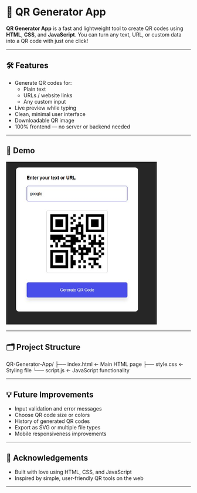 # 📱 QR Generator App

**QR Generator App** is a fast and lightweight tool to create QR codes using **HTML**, **CSS**, and **JavaScript**. You can turn any text, URL, or custom data into a QR code with just one click!

---

## 🛠️ Features

- Generate QR codes for:
  - Plain text  
  - URLs / website links  
  - Any custom input  
- Live preview while typing  
- Clean, minimal user interface  
- Downloadable QR image  
- 100% frontend — no server or backend needed  

---

## 📸 Demo



![QR Screenshot](https://github.com/pushpanjali1909/QR-Generator-App/blob/main/QR-Generate.jpg)


---

## 🗂️ Project Structure

QR-Generator-App/
├── index.html ← Main HTML page
├── style.css ← Styling file
└── script.js ← JavaScript functionality


---

## 💡 Future Improvements

- Input validation and error messages  
- Choose QR code size or colors  
- History of generated QR codes  
- Export as SVG or multiple file types  
- Mobile responsiveness improvements  

---

## 🙏 Acknowledgements

- Built with love using HTML, CSS, and JavaScript  
- Inspired by simple, user-friendly QR tools on the web  

---

